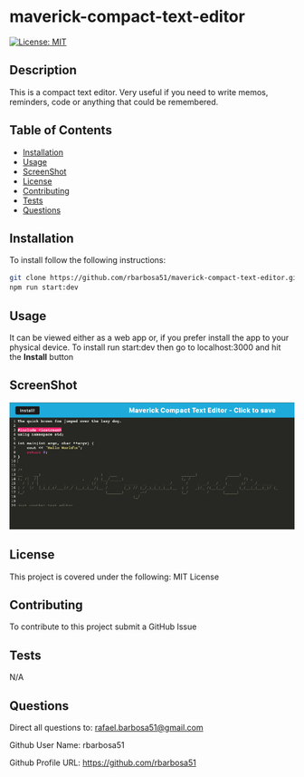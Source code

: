 # maverick-compact-text-editor

[![License: MIT](https://img.shields.io/badge/License-MIT-yellow.svg)](https://opensource.org/licenses/MIT)

## Description

This is a compact text editor. Very useful if you need to write memos, reminders, code or anything that could be remembered.

## Table of Contents

- [Installation](#installation)
- [Usage](#usage)
- [ScreenShot](#screenshot)
- [License](#license)
- [Contributing](#contributing)
- [Tests](#tests)
- [Questions](#questions)

## Installation

To install follow the following instructions:
```sh
git clone https://github.com/rbarbosa51/maverick-compact-text-editor.git
npm run start:dev
```

## Usage

It can be viewed either as a web app or, if you prefer install the app to your physical device. To install run start:dev then go to localhost:3000 and hit the **Install** button

## ScreenShot

![ScreenShot](./assets/screen1.png)

## License

This project is covered under the following: MIT License

## Contributing

To contribute to this project submit a GitHub Issue

## Tests

N/A

## Questions

Direct all questions to: rafael.barbosa51@gmail.com

Github User Name: rbarbosa51

Github Profile URL: https://github.com/rbarbosa51